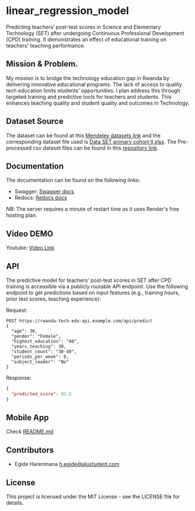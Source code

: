 # linear_regression_model
Predicting teachers’ post-test scores in Science and Elementary Technology (SET) after undergoing Continuous Professional Development (CPD) training.
It demonstrates an effect of educational training on teachers' teaching performance.

## Mission & Problem.

My mission is to bridge the technology education gap in Rwanda by delivering innovative educational programs. The lack of access to quality tech education limits students' opportunities. I plan address this through targeted training and predictive tools for teachers and students. This enhances teaching quality and student quality and outcomes in Technology.

## Dataset Source

The dataset can be found at this [Mendeley datasets link](https://data.mendeley.com/datasets/g36zrks68z/1) and the corresponding dataset file used is [Data SET primary cohort II.xlsx](https://data.mendeley.com/datasets/g36zrks68z/1/files/3051db4b-c14c-4d7a-a92e-909397e8b971). The Pre-processed csv dataset files can be found in this [repository link](https://github.com/degide/linear_regression_model/tree/master/summative/linear_regression/datasets).

## Documentation

The documentation can be found on the following links:
- Swagger: [Swagger docs](https://linear-regression-model-lw2t.onrender.com/api/docs)
- Redocs: [Redocs docs](https://linear-regression-model-lw2t.onrender.com/api/redoc)

*NB*: The server requires a minute of restart time as it uses Render's free hosting plan.

## Video DEMO

Youtube: [Video Link](https://youtu.be/IVG0OdKuTYM)

## API

The predictive model for teachers’ post-test scores in SET after CPD training is accessible via a publicly routable API endpoint. Use the following endpoint to get predictions based on input features (e.g., training hours, prior test scores, teaching experience):

Request:
```http
POST https://rwanda-tech-edu-api.example.com/api/predict
{
  "age": 30,
  "gender": "Female",
  "highest_education": "A0",
  "years_teaching": 30,
  "student_count": "30-40",
  "periods_per_week": 6,
  "subject_leader": "No"
}
```
Response:
```json
{
  "predicted_score": 82.5
}
```

## Mobile App
Check [README.md](https://github.com/degide/linear_regression_model/tree/master/summative/FlutterApp)

## Contributors

- Egide Harerimana <h.egide@alustudent.com>

## License

This project is licensed under the MIT License - see the LICENSE file for details.

